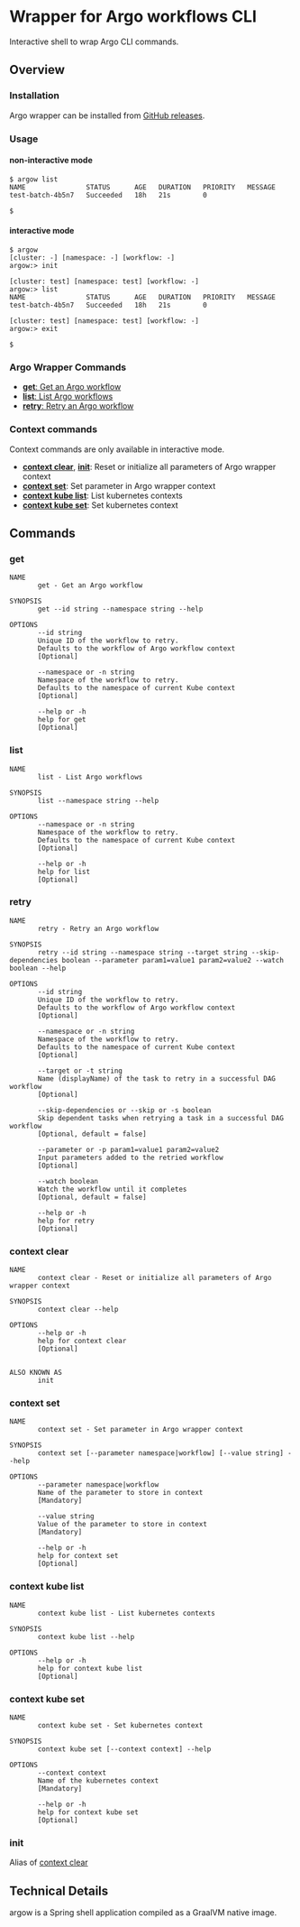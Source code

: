 # Wrapper for Argo workflows CLI

Interactive shell to wrap Argo CLI commands.

## Overview

### Installation

Argo wrapper can be installed from [GitHub releases](https://github.com/fstaudt/argo-wrapper/releases).

### Usage

#### non-interactive mode

```shell
$ argow list
NAME               STATUS      AGE   DURATION   PRIORITY   MESSAGE
test-batch-4b5n7   Succeeded   18h   21s        0

$ 
```

#### interactive mode

```shell
$ argow
[cluster: -] [namespace: -] [workflow: -]
argow:> init

[cluster: test] [namespace: test] [workflow: -]
argow:> list
NAME               STATUS      AGE   DURATION   PRIORITY   MESSAGE
test-batch-4b5n7   Succeeded   18h   21s        0

[cluster: test] [namespace: test] [workflow: -]
argow:> exit

$ 
```

### Argo Wrapper Commands

- [**get**: Get an Argo workflow](#get)
- [**list**: List Argo workflows](#list)
- [**retry**: Retry an Argo workflow](#retry)

### Context commands

Context commands are only available in interactive mode.

- [**context clear**](#context-clear), [**init**](#init): Reset or initialize all parameters of Argo wrapper context
- [**context set**](#context-set): Set parameter in Argo wrapper context
- [**context kube list**](#context-kube-list): List kubernetes contexts
- [**context kube set**](#context-kube-set): Set kubernetes context

## Commands

### get

```
NAME
       get - Get an Argo workflow

SYNOPSIS
       get --id string --namespace string --help 

OPTIONS
       --id string
       Unique ID of the workflow to retry.
       Defaults to the workflow of Argo workflow context
       [Optional]

       --namespace or -n string
       Namespace of the workflow to retry.
       Defaults to the namespace of current Kube context
       [Optional]

       --help or -h 
       help for get
       [Optional]
```

### list

```
NAME
       list - List Argo workflows

SYNOPSIS
       list --namespace string --help 

OPTIONS
       --namespace or -n string
       Namespace of the workflow to retry.
       Defaults to the namespace of current Kube context
       [Optional]

       --help or -h 
       help for list
       [Optional]
```

### retry

```
NAME
       retry - Retry an Argo workflow

SYNOPSIS
       retry --id string --namespace string --target string --skip-dependencies boolean --parameter param1=value1 param2=value2 --watch boolean --help 

OPTIONS
       --id string
       Unique ID of the workflow to retry.
       Defaults to the workflow of Argo workflow context
       [Optional]

       --namespace or -n string
       Namespace of the workflow to retry.
       Defaults to the namespace of current Kube context
       [Optional]

       --target or -t string
       Name (displayName) of the task to retry in a successful DAG workflow
       [Optional]

       --skip-dependencies or --skip or -s boolean
       Skip dependent tasks when retrying a task in a successful DAG workflow
       [Optional, default = false]

       --parameter or -p param1=value1 param2=value2
       Input parameters added to the retried workflow
       [Optional]

       --watch boolean
       Watch the workflow until it completes
       [Optional, default = false]

       --help or -h 
       help for retry
       [Optional]
```

### context clear

```
NAME
       context clear - Reset or initialize all parameters of Argo wrapper context

SYNOPSIS
       context clear --help 

OPTIONS
       --help or -h 
       help for context clear
       [Optional]


ALSO KNOWN AS
       init
```

### context set

```
NAME
       context set - Set parameter in Argo wrapper context

SYNOPSIS
       context set [--parameter namespace|workflow] [--value string] --help 

OPTIONS
       --parameter namespace|workflow
       Name of the parameter to store in context
       [Mandatory]

       --value string
       Value of the parameter to store in context
       [Mandatory]

       --help or -h 
       help for context set
       [Optional]
```

### context kube list

```
NAME
       context kube list - List kubernetes contexts

SYNOPSIS
       context kube list --help 

OPTIONS
       --help or -h 
       help for context kube list
       [Optional]
```

### context kube set

```
NAME
       context kube set - Set kubernetes context

SYNOPSIS
       context kube set [--context context] --help 

OPTIONS
       --context context
       Name of the kubernetes context
       [Mandatory]

       --help or -h 
       help for context kube set
       [Optional]
```

### init

Alias of [context clear](#context-clear)

## Technical Details

argow is a Spring shell application compiled as a GraalVM native image.